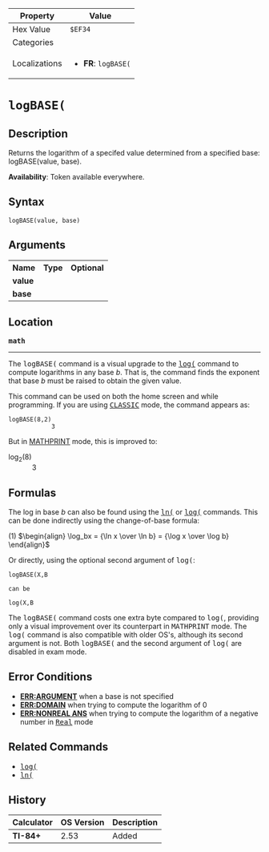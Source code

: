 | Property      | Value |
|---------------|-------|
| Hex Value     | `$EF34`|
| Categories    | <ul></ul> |
| Localizations | <ul><li><b>FR</b>: `logBASE(`</li></ul> |

# `logBASE(`

## Description
Returns the logarithm of a specifed value determined from a specified base: logBASE(value, base).


<b>Availability</b>: Token available everywhere.

## Syntax
`logBASE(value, base)`

## Arguments
<table>
<tr><th>Name</th><th>Type</th><th>Optional</th></tr>

<tr><td><b>value</b></td><td></td><td></td></tr>

<tr><td><b>base</b></td><td></td><td></td></tr>

</table>

## Location
<tt><kbd><b>math</b></kbd></tt>
<hr>

The <tt>logBASE(</tt> command is a visual upgrade to the <tt><a href="/log">log(</a></tt> command to compute logarithms in any base _b_. That is, the command finds the exponent that base _b_ must be raised to obtain the given value.

This command can be used on both the home screen and while programming. If you are using <tt><a href="/classic-mode">CLASSIC</a></tt> mode, the command appears as:

```ti-basic
logBASE(8,2)
            3
```

But in [MATHPRINT](/mathprint-mode) mode, this is improved to:

log<sub>2</sub>(8)  
            3

## Formulas

The log in base _b_ can also be found using the <tt><a href="/ln">ln(</a></tt> or <tt><a href="/log">log(</a></tt> commands. This can be done indirectly using the change-of-base formula:

(1) $`\begin{align} \log_bx = {\ln x \over \ln b} = {\log x \over \log b} \end{align}`$ 

Or directly, using the optional second argument of <tt>log(</tt>:

```ti-basic
logBASE(X,B

can be

log(X,B
```

The <tt>logBASE(</tt> command costs one extra byte compared to <tt>log(</tt>, providing only a visual improvement over its counterpart in <tt>MATHPRINT</tt> mode. The <tt>log(</tt> command is also compatible with older OS's, although its second argument is not. Both <tt>logBASE(</tt> and the second argument of <tt>log(</tt> are disabled in exam mode.

## Error Conditions

*   **[ERR:ARGUMENT](/errors#argument)** when a base is not specified
*   **[ERR:DOMAIN](/errors#domain)** when trying to compute the logarithm of 0
*   **[ERR:NONREAL ANS](/errors#nonrealans)** when trying to compute the logarithm of a negative number in <tt><a href="/real-mode">Real</a></tt> mode

## Related Commands

*   <tt><a href="/log">log(</a></tt>
*   <tt><a href="/ln">ln(</a></tt>

## History
| Calculator | OS Version | Description |
|------------|------------|-------------|
| <b>TI-84+</b> | 2.53 | Added |


